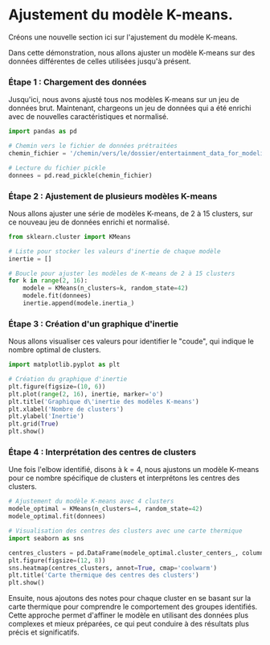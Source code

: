 # Ajustement du modèle K-means.
Créons une nouvelle section ici sur l'ajustement du modèle K-means.

Dans cette démonstration, nous allons ajuster un modèle K-means sur des données différentes de celles utilisées jusqu'à présent.

### Étape 1 : Chargement des données
Jusqu'ici, nous avons ajusté tous nos modèles K-means sur un jeu de données brut. Maintenant, chargeons un jeu de données qui a été enrichi avec de nouvelles caractéristiques et normalisé.

```python
import pandas as pd

# Chemin vers le fichier de données prétraitées
chemin_fichier = '/chemin/vers/le/dossier/entertainment_data_for_modeling.pkl'

# Lecture du fichier pickle
donnees = pd.read_pickle(chemin_fichier)
```

### Étape 2 : Ajustement de plusieurs modèles K-means
Nous allons ajuster une série de modèles K-means, de 2 à 15 clusters, sur ce nouveau jeu de données enrichi et normalisé.

```python
from sklearn.cluster import KMeans

# Liste pour stocker les valeurs d'inertie de chaque modèle
inertie = []

# Boucle pour ajuster les modèles de K-means de 2 à 15 clusters
for k in range(2, 16):
    modele = KMeans(n_clusters=k, random_state=42)
    modele.fit(donnees)
    inertie.append(modele.inertia_)
```

### Étape 3 : Création d'un graphique d'inertie
Nous allons visualiser ces valeurs pour identifier le "coude", qui indique le nombre optimal de clusters.

```python
import matplotlib.pyplot as plt

# Création du graphique d'inertie
plt.figure(figsize=(10, 6))
plt.plot(range(2, 16), inertie, marker='o')
plt.title('Graphique d\'inertie des modèles K-means')
plt.xlabel('Nombre de clusters')
plt.ylabel('Inertie')
plt.grid(True)
plt.show()
```

### Étape 4 : Interprétation des centres de clusters
Une fois l'elbow identifié, disons à k = 4, nous ajustons un modèle K-means pour ce nombre spécifique de clusters et interprétons les centres des clusters.

```python
# Ajustement du modèle K-means avec 4 clusters
modele_optimal = KMeans(n_clusters=4, random_state=42)
modele_optimal.fit(donnees)

# Visualisation des centres des clusters avec une carte thermique
import seaborn as sns

centres_clusters = pd.DataFrame(modele_optimal.cluster_centers_, columns=donnees.columns)
plt.figure(figsize=(12, 8))
sns.heatmap(centres_clusters, annot=True, cmap='coolwarm')
plt.title('Carte thermique des centres des clusters')
plt.show()
```

Ensuite, nous ajoutons des notes pour chaque cluster en se basant sur la carte thermique pour comprendre le comportement des groupes identifiés. Cette approche permet d'affiner le modèle en utilisant des données plus complexes et mieux préparées, ce qui peut conduire à des résultats plus précis et significatifs.
